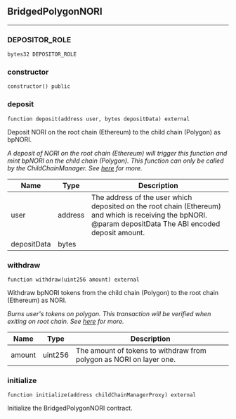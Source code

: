 ## BridgedPolygonNORI






---

### DEPOSITOR_ROLE

```solidity
bytes32 DEPOSITOR_ROLE
```





### constructor

```solidity
constructor() public
```





### deposit

```solidity
function deposit(address user, bytes depositData) external
```

Deposit NORI on the root chain (Ethereum) to the child chain (Polygon) as bpNORI.

<i>A deposit of NORI on the root chain (Ethereum) will trigger this function and mint bpNORI on the child chain  (Polygon). This function can only be called by the ChildChainManager. See [here](  https://docs.polygon.technology/docs/develop/ethereum-polygon/pos/mapping-assets/) for more.</i>

| Name | Type | Description |
| ---- | ---- | ----------- |
| user | address | The address of the user which deposited on the root chain (Ethereum) and which is receiving the bpNORI.  @param depositData The ABI encoded deposit amount. |
| depositData | bytes |  |


### withdraw

```solidity
function withdraw(uint256 amount) external
```

Withdraw bpNORI tokens from the child chain (Polygon) to the root chain (Ethereum) as NORI.

<i>Burns user&#x27;s tokens on polygon. This transaction will be verified when exiting on root chain. See [here](  https://docs.polygon.technology/docs/develop/ethereum-polygon/pos/mapping-assets/) for more.</i>

| Name | Type | Description |
| ---- | ---- | ----------- |
| amount | uint256 | The amount of tokens to withdraw from polygon as NORI on layer one. |


### initialize

```solidity
function initialize(address childChainManagerProxy) external
```

Initialize the BridgedPolygonNORI contract.






